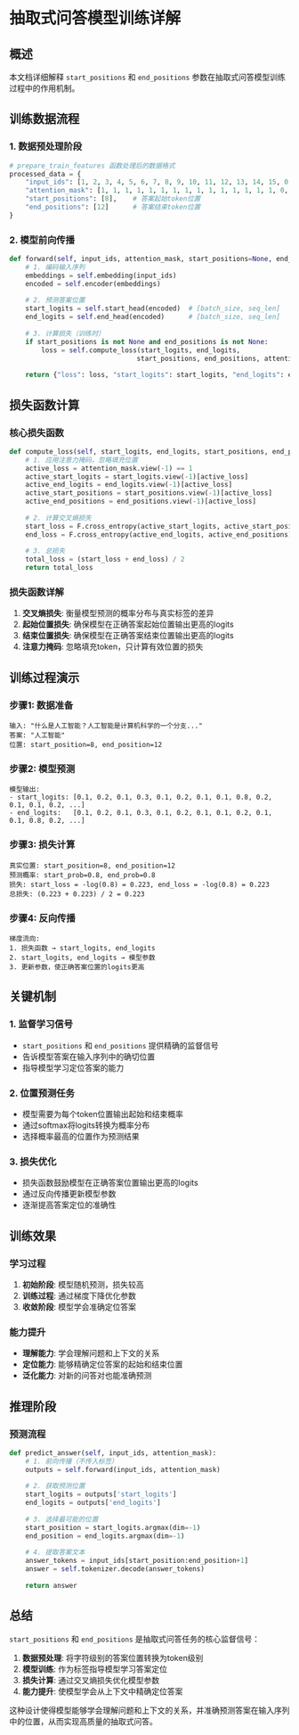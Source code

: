 # 抽取式问答模型训练详解

## 概述

本文档详细解释 `start_positions` 和 `end_positions` 参数在抽取式问答模型训练过程中的作用机制。

## 训练数据流程

### 1. 数据预处理阶段

```python
# prepare_train_features 函数处理后的数据格式
processed_data = {
    "input_ids": [1, 2, 3, 4, 5, 6, 7, 8, 9, 10, 11, 12, 13, 14, 15, 0, 0, 0],
    "attention_mask": [1, 1, 1, 1, 1, 1, 1, 1, 1, 1, 1, 1, 1, 1, 1, 0, 0, 0],
    "start_positions": [8],    # 答案起始token位置
    "end_positions": [12]      # 答案结束token位置
}
```

### 2. 模型前向传播

```python
def forward(self, input_ids, attention_mask, start_positions=None, end_positions=None):
    # 1. 编码输入序列
    embeddings = self.embedding(input_ids)
    encoded = self.encoder(embeddings)
    
    # 2. 预测答案位置
    start_logits = self.start_head(encoded)  # [batch_size, seq_len]
    end_logits = self.end_head(encoded)      # [batch_size, seq_len]
    
    # 3. 计算损失（训练时）
    if start_positions is not None and end_positions is not None:
        loss = self.compute_loss(start_logits, end_logits, 
                                start_positions, end_positions, attention_mask)
    
    return {"loss": loss, "start_logits": start_logits, "end_logits": end_logits}
```

## 损失函数计算

### 核心损失函数

```python
def compute_loss(self, start_logits, end_logits, start_positions, end_positions, attention_mask):
    # 1. 应用注意力掩码，忽略填充位置
    active_loss = attention_mask.view(-1) == 1
    active_start_logits = start_logits.view(-1)[active_loss]
    active_end_logits = end_logits.view(-1)[active_loss]
    active_start_positions = start_positions.view(-1)[active_loss]
    active_end_positions = end_positions.view(-1)[active_loss]
    
    # 2. 计算交叉熵损失
    start_loss = F.cross_entropy(active_start_logits, active_start_positions)
    end_loss = F.cross_entropy(active_end_logits, active_end_positions)
    
    # 3. 总损失
    total_loss = (start_loss + end_loss) / 2
    return total_loss
```

### 损失函数详解

1. **交叉熵损失**: 衡量模型预测的概率分布与真实标签的差异
2. **起始位置损失**: 确保模型在正确答案起始位置输出更高的logits
3. **结束位置损失**: 确保模型在正确答案结束位置输出更高的logits
4. **注意力掩码**: 忽略填充token，只计算有效位置的损失

## 训练过程演示

### 步骤1: 数据准备
```
输入: "什么是人工智能？人工智能是计算机科学的一个分支..."
答案: "人工智能"
位置: start_position=8, end_position=12
```

### 步骤2: 模型预测
```
模型输出:
- start_logits: [0.1, 0.2, 0.1, 0.3, 0.1, 0.2, 0.1, 0.1, 0.8, 0.2, 0.1, 0.1, 0.2, ...]
- end_logits:   [0.1, 0.2, 0.1, 0.3, 0.1, 0.2, 0.1, 0.1, 0.2, 0.1, 0.1, 0.8, 0.2, ...]
```

### 步骤3: 损失计算
```
真实位置: start_position=8, end_position=12
预测概率: start_prob=0.8, end_prob=0.8
损失: start_loss = -log(0.8) = 0.223, end_loss = -log(0.8) = 0.223
总损失: (0.223 + 0.223) / 2 = 0.223
```

### 步骤4: 反向传播
```
梯度流向:
1. 损失函数 → start_logits, end_logits
2. start_logits, end_logits → 模型参数
3. 更新参数，使正确答案位置的logits更高
```

## 关键机制

### 1. 监督学习信号
- `start_positions` 和 `end_positions` 提供精确的监督信号
- 告诉模型答案在输入序列中的确切位置
- 指导模型学习定位答案的能力

### 2. 位置预测任务
- 模型需要为每个token位置输出起始和结束概率
- 通过softmax将logits转换为概率分布
- 选择概率最高的位置作为预测结果

### 3. 损失优化
- 损失函数鼓励模型在正确答案位置输出更高的logits
- 通过反向传播更新模型参数
- 逐渐提高答案定位的准确性

## 训练效果

### 学习过程
1. **初始阶段**: 模型随机预测，损失较高
2. **训练过程**: 通过梯度下降优化参数
3. **收敛阶段**: 模型学会准确定位答案

### 能力提升
- **理解能力**: 学会理解问题和上下文的关系
- **定位能力**: 能够精确定位答案的起始和结束位置
- **泛化能力**: 对新的问答对也能准确预测

## 推理阶段

### 预测流程
```python
def predict_answer(self, input_ids, attention_mask):
    # 1. 前向传播（不传入标签）
    outputs = self.forward(input_ids, attention_mask)
    
    # 2. 获取预测位置
    start_logits = outputs['start_logits']
    end_logits = outputs['end_logits']
    
    # 3. 选择最可能的位置
    start_position = start_logits.argmax(dim=-1)
    end_position = end_logits.argmax(dim=-1)
    
    # 4. 提取答案文本
    answer_tokens = input_ids[start_position:end_position+1]
    answer = self.tokenizer.decode(answer_tokens)
    
    return answer
```

## 总结

`start_positions` 和 `end_positions` 是抽取式问答任务的核心监督信号：

1. **数据预处理**: 将字符级别的答案位置转换为token级别
2. **模型训练**: 作为标签指导模型学习答案定位
3. **损失计算**: 通过交叉熵损失优化模型参数
4. **能力提升**: 使模型学会从上下文中精确定位答案

这种设计使得模型能够学会理解问题和上下文的关系，并准确预测答案在输入序列中的位置，从而实现高质量的抽取式问答。 